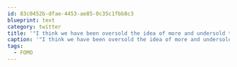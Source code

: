 ```yaml
---
id: 83c0452b-dfae-4453-ae85-0c35c1fbb8c3
blueprint: text
category: twitter
title: '"I think we have been oversold the idea of more and undersold the idea of less." #FOMO linkedin.com/today/post/art…'
caption: '"I think we have been oversold the idea of more and undersold the idea of less." <span class="hashtag hashtag_local">#<a href="http://tweettemp.darylchymko.ca/?tag=fomo">FOMO</a> <a href="http://www.linkedin.com/today/post/article/20140205180450-8353952-the-joy-of-missing-out?trk=tod-home-art-list-large_0" title="http://www.linkedin.com/today/post/article/20140205180450-8353952-the-joy-of-missing-out?trk=tod-home-art-list-large_0" class="link link_untco">linkedin.com/today/post/art…</a>'
tags:
  - FOMO
---
```

